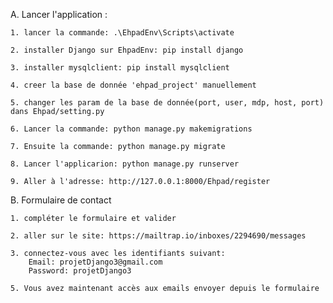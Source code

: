 A. Lancer l'application :

    1. lancer la commande: .\EhpadEnv\Scripts\activate

    2. installer Django sur EhpadEnv: pip install django

    3. installer mysqlclient: pip install mysqlclient

    4. creer la base de donnée 'ehpad_project' manuellement

    5. changer les param de la base de donnée(port, user, mdp, host, port) dans Ehpad/setting.py

    6. Lancer la commande: python manage.py makemigrations

    7. Ensuite la commande: python manage.py migrate

    8. Lancer l'applicarion: python manage.py runserver

    9. Aller à l'adresse: http://127.0.0.1:8000/Ehpad/register

B. Formulaire de contact

    1. compléter le formulaire et valider

    2. aller sur le site: https://mailtrap.io/inboxes/2294690/messages

    3. connectez-vous avec les identifiants suivant:
        Email: projetDjango3@gmail.com
        Password: projetDjango3

    5. Vous avez maintenant accès aux emails envoyer depuis le formulaire

